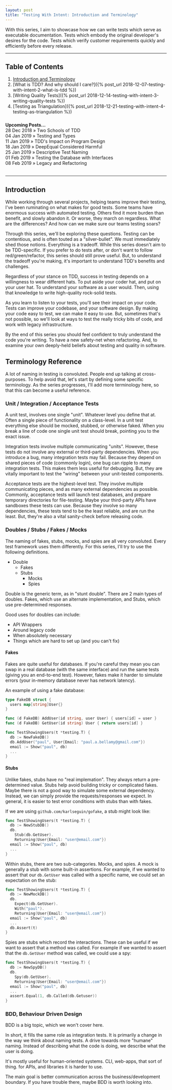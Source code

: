 ```yaml
---
layout: post
title: "Testing With Intent: Introduction and Terminology"
---
```


With this series, I aim to showcase how we can write tests which serve as executable documentation. Tests which embody the original developer's desires for the code. Tests which verify customer requirements quickly and efficiently before every release.

---

## Table of Contents

1. [Introduction and Terminology](#introduction)
2. [What is TDD? And why should I care?]({% post_url 2018-12-07-testing-with-intent-2-what-is-tdd %})
3. [Writing Quality Tests]({% post_url 2018-12-14-testing-with-intent-3-writing-quality-tests %})
4. [Testing as Triangulation]({% post_url 2018-12-21-testing-with-intent-4-testing-as-triangulation %})
<h4 style="margin-bottom: 0; margin-top: 24px;">Upcoming Posts...</h4>
<div><span>28 Dec 2018</span> &raquo; Two Schools of TDD</div>
<div><span>04 Jan 2019</span> &raquo; Testing and Types</div>
<div><span>11 Jan 2019</span> &raquo; TDD's Impact on Program Design</div>
<div><span>18 Jan 2019</span> &raquo; DeepEqual Considered Harmful</div>
<div><span>25 Jan 2019</span> &raquo; Descriptive Test Naming</div>
<div><span>01 Feb 2019</span> &raquo; Testing the Database with Interfaces</div>
<div><span>08 Feb 2019</span> &raquo; Legacy and Refactoring</div>
<br>

---

## Introduction

While working through several projects, helping teams improve their testing,
I've been ruminating on what makes for good tests. Some teams have enormous
success with automated testing. Others find it more burden than benefit, and
slowly abandon it. Or worse, they march on regardless. What are the differences?
And how can we make sure our teams testing soars?

Through this series, we'll be exploring these questions. Testing can be
contentious, and is often touted as a "silver-bullet". We must immediately shed
those notions. Everything is a tradeoff. While this series doesn't aim to be
TDD-specific. If you prefer to do tests after, or don't want to follow
red/green/refactor, this series should still prove useful. But, to understand
the tradeoff you're making, it's important to understand TDD's benefits and
challenges.

Regardless of your stance on TDD, success in testing depends on a willingness to
wear different hats. To put aside your coder hat, and put on your user hat. To
understand your software as a user would. Then, using that knowledge to
write high-quality rock-solid tests.

As you learn to listen to your tests, you'll see their impact on your code.
Tests can improve your codebase, and your software design. By making your code
easy to test, we can make it easy to use. But, sometimes that's not possible, so
we'll look at ways to test the really tricky bits of code, and work with legacy
infrastructure.

By the end of this series you should feel confident to truly understand the code
you're writing. To have a new safety-net when refactoring. And, to examine your
own deeply-held beliefs about testing and quality in software.

##  Terminology Reference

A lot of naming in testing is convoluted. People end up talking at cross-purposes. To help avoid that, let's start by defining some specific terminology. As the series progresses, I'll add more terminology here, so that this can become a useful reference.

### Unit / Integration / Acceptance Tests

A unit test, involves one single "unit". Whatever level you define that at.
Often a single piece of functionality on a class-level. In a unit test
everything else should be mocked, stubbed, or otherwise faked. When you break a
line of code one single unit test should break, pointing you to the exact issue.

Integration tests involve multiple communicating "units". However, these tests
do not involve any external or third-party dependencies. When you introduce a
bug, many integration tests may fail. Because they depend on shared pieces of
code (commonly login), one bug can ripple to many integration tests. This makes
them less useful for debugging. But, they are vitally important to test the
"wiring" between your unit-tested components.

Acceptance tests are the highest-level test. They involve multiple communicating
pieces, and as many external dependencies as possible. Commonly, acceptance
tests will launch test databases, and prepare temporary directories for
file-testing. Maybe your third-party APIs have sandboxes these tests can use.
Because they involve so many dependencies, these tests tend to be the least
reliable, and are run the least. But, they're also a vital sanity-check before
releasing code.

###  Doubles / Stubs / Fakes / Mocks

The naming of fakes, stubs, mocks, and spies are all very convoluted. Every test
framework uses them differently. For this series, I'll try to use the following
definitions.

- Double
  - Fakes
  - Stubs
    - Mocks
    - Spies

Double is the generic term, as in "stunt double". There are 2 main types of doubles. Fakes, which use an alternate implementation, and Stubs, which use pre-determined responses.

Good uses for doubles can include:

- API Wrappers
- Around legacy code
- When absolutely necessary
- Things which are hard to set up (and you can't fix)

#### Fakes

Fakes are quite useful for databases. If you're careful they mean you can swap in a real database (with the same interface) and run the same tests (giving you an end-to-end test). However, fakes make it harder to simulate errors (your in-memory database never has network latency).

An example of using a fake database:

```Go
type FakeDB struct {
  users map[string]User{}
}

func (d FakeDB) AddUser(id string, user User) { users[id] = user }
func (d FakeDB) GetUser(id string) User { return users[id] }

func TestShowingUsers(t *testing.T) {
  db := NewFakeDB()
  db.AddUser("paul", User{Email: "paul.a.bellamy@gmail.com"})
  email := Show("paul", db)
  ...
}
```

#### Stubs

Unlike fakes, stubs have no "real implemation". They always return a pre-determined value. Stubs help avoid building tricky or complicated fakes. Maybe there is not a good way to simulate some external dependency. Instead, we can simply provide the requests/responses we expect. In general, it is easier to test error conditions with stubs than with fakes.

If we are using `github.com/karlseguin/gofake`, a stub might look like:

```Go
func TestShowingUsers(t *testing.T) {
  db := NewStubDB()
  db.
    Stub(db.GetUser).
    Returning(User{Email: "user@email.com"})
  email := Show("paul", db)
  ...
}
```

Within stubs, there are two sub-categories. Mocks, and spies. A mock is generally a stub with some built-in assertions. For example, if we wanted to assert that our `db.GetUser` was called with a specific name, we could set an expectation on the stub:

```Go
func TestShowingUsers(t *testing.T) {
  db := NewMockDB()
  db.
    Expect(db.GetUser).
    With("paul").
    Returning(User{Email: "user@email.com"})
  email := Show("paul", db)
  ...
  db.Assert(t)
}
```

Spies are stubs which record the interactions. These can be useful if we want to
assert that a method was called. For example if we wanted to assert that the
`db.GetUser` method was called, we could use a spy:

```Go
func TestShowingUsers(t *testing.T) {
  db := NewSpyDB()
  db.
    Spy(db.GetUser).
    Returning(User{Email: "user@email.com"})
  email := Show("paul", db)
  ...
  assert.Equal(1, db.Called(db.Getuser))
}
```

### BDD, Behaviour Driven Design

BDD is a big topic, which we won't cover here.

In short, it fills the same role as integration tests. It is primarily a
change in the way we think about naming tests. A drive towards more "humane"
naming. Instead of describing what the code is doing, we describe what the user
is doing.

It's mostly useful for human-oriented systems. CLI, web-apps, that sort of thing. for APIs, and libraries it is harder to use.

The main goal is better communication across the business/development boundary.
If you have trouble there, maybe BDD is worth looking into.
